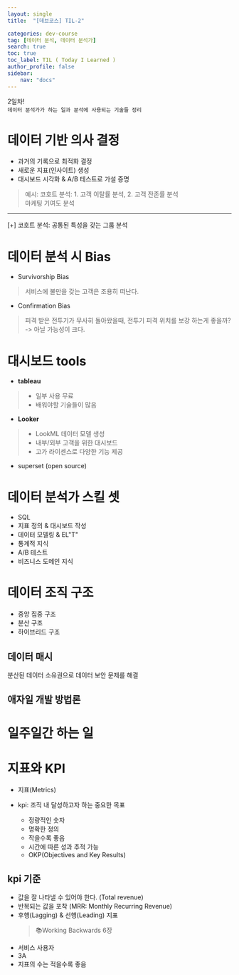 ```yaml
---
layout: single
title:  "[데브코스] TIL-2"

categories: dev-course
tag: [데이터 분석, 데이터 분석가]
search: true
toc: true
toc_label: TIL ( Today I Learned )
author_profile: false
sidebar:
    nav: "docs"
---
```

2일차!  
`데이터 분석가가 하는 일과 분석에 사용되는 기술들 정리`

# 데이터 기반 의사 결정
- 과거의 기록으로 최적화 결정
- 새로운 지표(인사이트) 생성 
- 대시보드 시각화 & A/B 테스트로 가설 증명

>예시:
>코호트 분석: 1. 고객 이탈률 분석, 2. 고객 잔존률 분석  
>마케팅 기여도 분석  
---
[+] 코호트 분석: 공통된 특성을 갖는 그룹 분석

# 데이터 분석 시 Bias
- Survivorship Bias
> 서비스에 불만을 갖는 고객은 조용히 떠난다.
- Confirmation Bias
> 피격 받은 전투기가 무사히 돌아왔을때, 전투기 피격 위치를 보강 하는게 좋을까? -> 아닐 가능성이 크다.

# 대시보드 tools
- **tableau**
> - 일부 사용 무료
> - 배워야할 기술들이 많음

- **Looker**
> - LookML 데이터 모델 생성
> - 내부/외부 고객을 위한 대시보드
> - 고가 라이센스로 다양한 기능 제공

- superset (open source)

# 데이터 분석가 스킬 셋
- SQL
- 지표 정의 & 대시보드 작성
- 데이터 모델링 & EL"T"
- 통계적 지식
- A/B 테스트
- 비즈니스 도메인 지식

# 데이터 조직 구조
- 중앙 집중 구조
- 분산 구조
- 하이브리드 구조

## 데이터 매시
분산된 데이터 소유권으로 데이터 보안 문제를 해결

## 애자일 개발 방법론

# 일주일간 하는 일

# 지표와 KPI
- 지표(Metrics)

- kpi: 조직 내 달성하고자 하는 중요한 목표
    - 정량적인 숫자
    - 명확한 정의
    - 작을수록 좋음
    - 시간에 따른 성과 추적 가능
    - OKP(Objectives and Key Results)

## kpi 기준
- 값을 잘 나타낼 수 있어야 한다. (Total revenue)
- 반복되는 값을 포착 (MRR: Monthly Recurring Revenue)
- 후행(Lagging) & 선행(Leading) 지표
    > 📚Working Backwards 6장
- 서비스 사용자
- 3A
- 지표의 수는 적을수록 좋음
